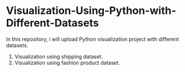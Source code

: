 # Visualization-Using-Python-with-Different-Datasets

In this repository, i will upload Python visualization project with different datasets.

1. Visualization using shipping dataset.
2. Visualization using fashion product dataset.
